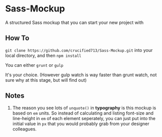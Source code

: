 # Sass-Mockup
A structured Sass mockup that you can start your new project with

## How To
`git clone https://github.com/crucified713/Sass-Mockup.git` into your local directory,
and then `npm install` 

You can either 
`grunt` or `gulp`

It's your choice. (However gulp watch is way faster than grunt watch, not sure why at this stage, but will find out)

## Notes
1. The reason you see lots of `unquote()` in **typography** is this mockup is based on `em` units. So instead of calculating and listing font-size and line-height in `em` of each element seperately, you can just put into the initial value in `px` that you would probably grab from your designer colleagues.
